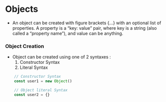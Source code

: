 # Objects

* An object can be created with figure brackets {…} with an optional list of properties. A property is a “key: value” pair, where key is a string (also called a “property name”), and value can be anything.

### Object Creation
* Object can be created using one of 2 syntaxes : 
    1. Constructor Syntax
    2. Literal Syntax

```javascript
    // Constructor Syntax
    const user1 = new Object()

    // Object literal Syntax
    const user2 = {}
```